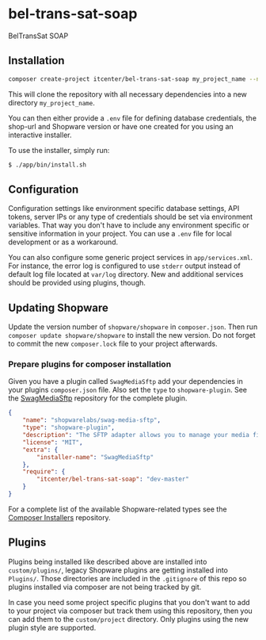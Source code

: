 # bel-trans-sat-soap
BelTransSat SOAP

## Installation

```bash
composer create-project itcenter/bel-trans-sat-soap my_project_name --no-interaction --stability=dev
```

This will clone the repository with all necessary dependencies into a new directory `my_project_name`.

You can then either provide a `.env` file for defining database credentials, the shop-url and Shopware version or have
one created for you using an interactive installer. 

To use the installer, simply run: 

```bash
$ ./app/bin/install.sh
```

## Configuration

Configuration settings like environment specific database settings, API tokens, server IPs or any type of credentials
should be set via environment variables. That way you don't have to include any environment specific or sensitive 
information in your project. You can use a `.env` file for local development or as a workaround.

You can also configure some generic project services in `app/services.xml`. For instance, the error log is configured to
use `stderr` output instead of default log file located at `var/log` directory. New and additional services should be
provided using plugins, though.

## Updating Shopware

Update the version number of `shopware/shopware` in `composer.json`. Then run `composer update shopware/shopware`
to install the new version. Do not forget to commit the new `composer.lock` file to your project afterwards.

### Prepare plugins for composer installation

Given you have a plugin called `SwagMediaSftp` add your dependencies in your plugins `composer.json` file.
Also set the `type` to `shopware-plugin`. See the [SwagMediaSftp](https://github.com/shopwareLabs/SwagMediaSftp)
repository for the complete plugin.

```json
{
    "name": "shopwarelabs/swag-media-sftp",
    "type": "shopware-plugin",
    "description": "The SFTP adapter allows you to manage your media files in shopware on a SFTP environment.",
    "license": "MIT",
    "extra": {
        "installer-name": "SwagMediaSftp"
    },
    "require": {
        "itcenter/bel-trans-sat-soap": "dev-master"
    }
}
```

For a complete list of the available Shopware-related types see the [Composer Installers](https://github.com/composer/installers) repository.

## Plugins

Plugins being installed like described above are installed into `custom/plugins/`, legacy Shopware plugins are getting 
installed into `Plugins/`. Those directories are included in the `.gitignore` of this repo so plugins installed via composer
are not being tracked by git.

In case you need some project specific plugins that you don't want to add to your project via composer but track them using
this repository, then you can add them to the `custom/project` directory. Only plugins using the new plugin style are
supported.
